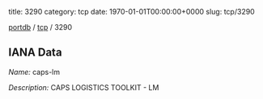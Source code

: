 title: 3290
category: tcp
date: 1970-01-01T00:00:00+0000
slug: tcp/3290

[portdb](/) / [tcp](/category/tcp.html) / 3290


## IANA Data

_Name:_ caps-lm

_Description:_ CAPS LOGISTICS TOOLKIT - LM


